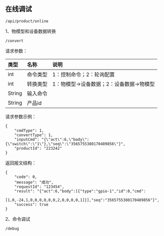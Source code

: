 ## 在线调试

```
/api/product/online
```

1、物模型和设备数据转换

```
/convert
```

请求参数：

| 类型 | 名称 | 说明 |
| :--- | :--- | :--- |
| int | 命令类型 | 1：控制命令；2：轮询配置 |
| int | 转换类型 | 1：物模型-&gt;设备数据；2：设备数据-&gt;物模型 |
| String | 输入命令 |  |
| String | 产品id |  |

请求参数示例：

```
{
    "cmdType": 1,
    "convertType": 1,
    "inputCmd": "{\"act\":6,\"body\":{\"switch\":\"1\"},\"seq\":\"3565755380170489856\"}",
    "productId": "223242"
}
```

返回报文结构：

```
{
    "code": 0,
    "message": "成功",
    "requestId": "123454",
    "result": "{"act":6,"body":[{"type":"gpio-1","id":0,"cmd":
    [1,0,-24,1,0,0,0,0,0,0,2,0,0,0,0,1]}],"seq":"3565755380170489856"}",
    "success": true
}
```

2、命令调试

```
/debug
```



